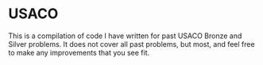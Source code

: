 # USACO
This is a compilation of code I have written for past USACO Bronze and Silver problems. It does not cover all past problems, but most, and feel free to make any improvements that you see fit.
